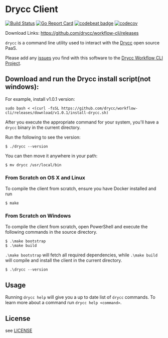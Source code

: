 # Drycc Client

[![Build Status](https://travis-ci.org/drycc/workflow-cli.svg?branch=master)](https://travis-ci.org/drycc/workflow-cli)
[![Go Report Card](https://goreportcard.com/badge/github.com/drycc/workflow-cli)](https://goreportcard.com/report/github.com/drycc/workflow-cli)
[![codebeat badge](https://codebeat.co/badges/826a57a3-c9a8-4263-ae57-f249d5a3bb79)](https://codebeat.co/projects/github-com-drycc-workflow-cli-master)
[![codecov](https://codecov.io/gh/drycc/workflow-cli/branch/master/graph/badge.svg)](https://codecov.io/gh/drycc/workflow-cli)

Download Links: https://github.com/drycc/workflow-cli/releases

`drycc` is a command line utility used to interact with the [Drycc](http://drycc.cc) open source PaaS.

Please add any [issues](https://github.com/drycc/workflow-cli/issues) you find with this software to the [Drycc Workflow CLI Project](https://github.com/drycc/workflow-cli).

## Download and run the Drycc install script(not windows):

For example, install v1.0.1 version:

```console
sudo bash < <(curl -fsSL https://github.com/drycc/workflow-cli/releases/download/v1.0.1/install-drycc.sh)
```

After you execute the appropriate command for your system, you'll have a `drycc` binary in the current directory.

Run the following to see the version:

```console
$ ./drycc --version
```

You can then move it anywhere in your path:

```console
$ mv drycc /usr/local/bin
```

### From Scratch on OS X and Linux

To compile the client from scratch, ensure you have Docker installed and run

    $ make

### From Scratch on Windows

To compile the client from scratch, open PowerShell and execute the following commands in the source directory.

    $ .\make bootstrap
    $ .\make build

`.\make bootstrap` will fetch all required dependencies, while `.\make build` will compile and install
the client in the current directory.

    $ .\drycc --version

## Usage

Running `drycc help` will give you a up to date list of `drycc` commands.
To learn more about a command run `drycc help <command>`.

## License

see [LICENSE](https://github.com/drycc/workflow-cli/blob/master/LICENSE)

[k8s-home]: http://kubernetes.io
[install-k8s]: http://kubernetes.io/gettingstarted/
[mkdocs]: http://www.mkdocs.org/
[issues]: https://github.com/drycc/workflow/issues
[prs]: https://github.com/drycc/workflow/pulls
[Drycc website]: http://drycc.com/
[blog]: https://blog.drycc.info/blog/
[slack community]: https://slack.drycc.com/
